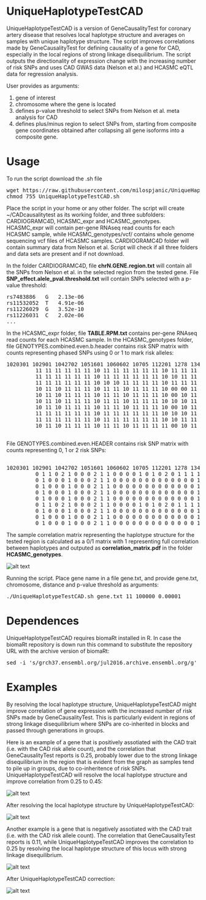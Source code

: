 # UniqueHaplotypeTestCAD

UniqueHaplotypeTestCAD is a version of GeneCausalityTest for coronary artery disease that resolves local haplotype structure and averages on samples with unique haplotype structure. The script improves correlations made by GeneCausalityTest for defining causality of a gene for CAD, especially in the local regions of strong linkage disequilibrium. The script outputs the directionality of expression change with the increasing number of risk SNPs and uses CAD GWAS data (Nelson et al.) and HCASMC eQTL data for regression analysis.

User provides as arguments:

1. gene of interest
2. chromosome where the gene is located
3. defines p-value threshold to select SNPs from Nelson et al. meta analysis for CAD 
4. defines plus/minus region to select SNPs from, starting from composite gene coordinates obtained after collapsing all gene isoforms into a composite gene.

# Usage

To run the script download the .sh file
<pre>
wget https://raw.githubusercontent.com/milospjanic/UniqueHaplotypeTestCAD/master/UniqueHaplotypeTestCAD.sh
chmod 755 UniqueHaplotypeTestCAD.sh
</pre>

Place the script in your home or any other folder. The script will create ~/CADcausalitytest as its working folder, and three subfolders: CARDIOGRAMC4D, HCASMC_expr and HCASMC_genotypes. HCASMC_expr will contain per-gene RNAseq read counts for each HCASMC sample, while HCASMC_genotypes/vcf/ contains whole genome sequencing vcf files of HCASMC samples. CARDIOGRAMC4D folder will contain summary data from Nelson et al. Script will check if all three folders and data sets are present and if not download.

In the folder CARDIOGRAMC4D, file **chrN.GENE.region.txt** will contain all the SNPs from Nelson et al. in the selected region from the tested gene. File **SNP_effect.alele_pval.threshold.txt** will contain SNPs selected with a p-value threshold:

<pre>
rs7483886	G	2.13e-06
rs11532052	T	4.91e-06
rs11226029	G	3.52e-10
rs11226031	C	2.02e-06
...
</pre>

In the HCASMC_expr folder, file **TABLE.RPM.txt** contains per-gene RNAseq read counts for each HCASMC sample. In the HCASMC_genotypes folder, file GENOTYPES.combined.even.b.header contains risk SNP matrix with counts representing phased SNPs using 0 or 1 to mark risk alleles:

<pre>
1020301 102901 1042702 1051601 1060602 10705 112201 1278 1346 1347 1369 1386 1448 1483 1497 1522 1559 1576 1587 1596 177089 1795 1923 200212 2030801 2040401 20805 2102 2109 2115 2135 2139 2161 2228 2282 2305 2356 24156 2435 2463 2477 2510 289727 2989 3003 3100203 3101801 313605 59386145 59885590 7103002 8072501 8100901 9052004 9070202 9071501 9090701 CA1401
         11 11 11 11 11 11 10 11 11 11 11 11 11 10 11 11 11 10 10 10 11 11 11 11 10 11 11 11 10 11 11 10 11 11 11 11 10 11 11 11 11 11 11 11 00 10 10 10 11 11 10 11 11 11 11 10 10 10
         11 11 11 11 11 11 10 11 11 11 11 11 11 10 10 11 11 10 10 10 11 11 11 11 10 11 11 11 10 11 11 10 11 11 11 11 10 10 11 11 11 11 11 11 00 10 10 10 11 11 10 11 11 11 11 10 10 10
         11 11 11 11 11 11 10 10 10 11 11 11 11 10 11 11 11 10 10 10 11 10 11 11 10 11 11 11 10 11 11 10 11 11 11 11 10 10 11 11 11 10 11 11 00 10 10 11 11 11 10 11 11 11 11 10 10 10
         10 11 10 11 11 11 10 11 11 10 11 11 11 10 00 00 11 10 10 00 10 10 11 00 10 11 11 11 10 10 10 10 11 11 10 11 00 10 10 11 11 11 11 11 00 10 10 10 11 11 10 10 11 11 11 10 10 10
         10 11 10 11 11 11 10 11 11 10 11 11 11 10 00 10 11 10 10 00 10 10 11 00 10 11 11 11 10 10 10 10 11 11 10 11 00 10 10 11 11 11 11 11 00 10 10 10 11 11 10 10 11 11 11 10 10 10
         10 11 10 11 11 11 10 11 11 10 11 11 11 10 10 10 11 10 10 00 10 10 11 00 10 11 11 11 10 10 10 10 11 11 10 11 00 10 10 11 11 11 11 11 00 10 10 10 11 11 10 10 11 11 11 10 10 10
         10 11 10 11 11 11 10 11 11 10 11 11 11 10 00 10 11 10 10 00 10 10 11 00 10 11 11 11 10 10 10 10 11 11 10 11 00 10 10 11 11 11 11 11 00 10 10 10 11 11 10 10 11 11 11 10 10 10
         11 11 11 11 11 11 10 11 11 11 11 11 11 10 10 10 11 10 10 10 11 11 11 11 10 11 11 11 10 11 11 10 11 11 11 11 10 10 11 11 11 11 11 11 00 10 10 10 11 11 10 11 11 11 11 10 10 10
         11 11 11 11 11 11 10 11 11 11 11 11 11 10 10 11 11 10 10 10 11 11 11 11 10 11 11 11 10 11 11 10 11 11 11 11 10 10 11 11 11 11 11 11 00 10 10 10 11 11 10 11 11 11 11 10 10 10
         10 11 10 11 11 11 10 11 11 10 11 11 11 11 00 10 11 10 10 00 10 10 11 00 10 11 11 11 10 10 10 10 11 11 10 11 00 10 10 ...

</pre>

File GENOTYPES.combined.even.HEADER contains risk SNP matrix with counts representing 0, 1 or 2 risk SNPs:

<pre>

1020301 102901 1042702 1051601 1060602 10705 112201 1278 1346 1347 1369 1386 1448 1483 1497 1522 1559 1576 1587 1596 177089 1795 1923 200212 2030801 2040401 20805 2102 2109 2115 2135 2139 2161 2228 2282 2305 2356 24156 2435 2463 2477 2510 289727 2989 3003 3100203 3101801 313605 59386145 59885590 7103002 8072501 8100901 9052004 9070202 9071501 9090701 CA1401
         0 1 1 0 2 1 0 0 0 2 1 1 0 0 0 0 1 0 1 0 2 0 1 1 1 1 0 1 0 1 1 0 2 2 1 0 1 1 2 1 2 0 1 1 0 1 2 1 2 0 1 0 0 1 0 1 1 0
         0 1 0 0 0 1 0 0 0 2 1 1 0 0 0 0 0 0 0 0 0 0 0 0 0 1 0 0 0 1 1 0 0 0 0 0 0 0 2 0 2 0 1 1 0 1 1 1 2 0 1 0 0 0 0 1 0 0
         0 1 0 0 0 1 0 0 0 2 1 1 0 0 0 0 0 0 0 0 0 0 0 0 0 1 0 0 0 1 1 0 0 0 0 0 0 0 2 0 2 0 1 1 0 1 1 1 2 0 1 0 0 0 0 1 0 0
         0 1 0 0 0 1 0 0 0 2 1 1 0 0 0 0 0 0 0 0 0 0 0 0 0 1 0 0 0 1 1 0 0 0 0 0 0 0 2 0 2 0 1 1 0 1 1 1 2 0 1 0 0 0 0 1 0 0
         0 1 0 0 0 1 0 0 0 2 1 1 0 0 0 0 0 0 0 0 0 0 0 0 0 1 0 0 0 1 1 0 0 0 0 0 0 0 2 0 2 0 1 1 0 1 1 1 2 0 1 0 0 0 0 1 0 0
         0 1 1 0 2 1 0 0 0 2 1 1 0 0 0 0 1 0 1 0 2 0 1 1 1 1 0 1 0 1 1 0 2 2 1 0 1 1 2 1 2 0 1 1 0 1 2 1 2 0 1 0 0 1 0 1 1 0
         0 1 0 0 0 1 0 0 0 2 1 1 0 0 0 0 0 0 0 0 0 0 0 0 0 1 0 0 0 1 1 0 0 0 0 0 0 0 2 0 2 0 1 1 0 1 1 1 2 0 1 0 0 0 0 1 0 0
         0 1 0 0 0 1 0 0 0 2 1 1 0 0 0 0 0 0 0 0 0 0 0 0 0 1 0 0 0 1 1 0 0 0 0 0 0 0 2 0 2 0 1 1 0 1 1 1 2 0 1 0 0 0 0 1 0 0
         0 1 0 0 0 1 0 0 0 2 1 1 0 0 0 0 0 0 0 0 0 0 0 0 0 1 0 0 0 1 1 0 0 0 0 0 0 0 2 0 2 0 1 1 0 1 1 1 2 0 1 0 0 0 0 1 0 0
</pre>

The sample correlation matrix representing the haplotype structure for the tested region is calculated as a 0/1 matrix with 1 representing full correlation between haplotypes and outputed as **correlation_matrix.pdf** in the folder **HCASMC_genotypes**.

![alt text](https://github.com/milospjanic/UniqueHaplotypeTestCAD/blob/master/correlation_matrix.png)

Running the script. Place gene name in a file gene.txt, and provide gene.txt, chromosome, distance and p-value threshold as arguments:

<pre>
./UniqueHaplotypeTestCAD.sh gene.txt 11 100000 0.00001
</pre>

# Dependences

UniqueHaplotypeTestCAD requires biomaRt installed in R. In case the biomaRt repository is down run this command to substitute the repository URL with the archive version of biomaRt:

<pre>
sed -i 's/grch37.ensembl.org/jul2016.archive.ensembl.org/g' UniqueHaplotypeTestCAD.sh
</pre>

# Examples

By resolving the local haplotype structure, UniqueHaplotypeTestCAD might improve correlation of gene expression with the increased number of risk SNPs made by GeneCausalityTest. This is particularly evident in regions of strong linkage disequilibrium where SNPs are co-inherited in blocks and passed through generations in groups. 

Here is an example of a gene that is positively assotiated with the CAD trait (i.e. with the CAD risk allele count), and the correlation that GeneCausalityTest reports is 0.25, probably lower due to the strong linkage disequilibrium in the region that is evident from the graph as samples tend to pile up in groups, due to co-inheritence of risk SNPs. UniqueHaplotypeTestCAD will resolve the local haplotype structure and improve correlation from 0.25 to 0.45:

![alt text](https://github.com/milospjanic/UniqueHaplotypeTestCAD/blob/master/gene1_cad_causality_test.png)

After resolving the local haplotype structure by UniqueHaplotypeTestCAD:

![alt text](https://github.com/milospjanic/UniqueHaplotypeTestCAD/blob/master/gene1_unique_haplotype_test.png)

Another example is a gene that is negatively assotiated with the CAD trait (i.e. with the CAD risk allele count). The correlation that GeneCausalityTest reports is 0.11, while UniqueHaplotypeTestCAD improves the correlation to 0.25 by resolving the local haplotype structure of this locus with strong linkage disequilibrium.

![alt text](https://github.com/milospjanic/UniqueHaplotypeTestCAD/blob/master/gene2_cad_causality_test.png)

After UniqueHaplotypeTestCAD correction:

![alt text](https://github.com/milospjanic/UniqueHaplotypeTestCAD/blob/master/gene2_unique_haplotype-test.png)

